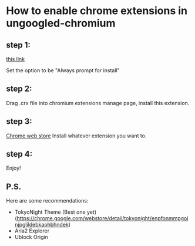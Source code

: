 # How to enable chrome extensions in ungoogled-chromium

step 1:
--------
[this link](chrome://flags/#extension-mime-request-handling)

Set the option to be "Always prompt for install"

step 2:
--------
Drag .crx file into chromium extensions manage page, install this extension.

step 3:
--------
[Chrome web store](https://chrome.google.com/webstore/category/extensions)
Install whatever extension you want to.

step 4:
--------
Enjoy!

P.S.
--------
Here are some recommendations:

- TokyoNight Theme (Best one yet) (https://chrome.google.com/webstore/detail/tokyonight/enpfonmmpgoinjpglildebkaphbhndek)
- Aria2 Explorer
- Ublock Origin

